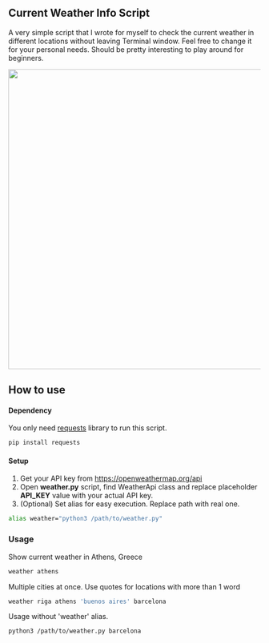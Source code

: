 
## Current Weather Info Script

A very simple script that I wrote for myself to check the current weather in different locations without leaving Terminal window.
Feel free to change it for your personal needs. Should be pretty interesting to play around for beginners.

<img src="https://s4.gifyu.com/images/preview3cba14d120442f23.gif" width="600">


## How to use

#### Dependency
You only need [requests](https://pypi.org/project/requests/)
 library to run this script.
```bash
pip install requests
```
#### Setup
1. Get your API key from https://openweathermap.org/api
2. Open **weather.py** script, find WeatherApi class and replace placeholder **API_KEY** value with your actual API key.
3. (Optional) Set alias for easy execution. Replace path with real one.
``` bash
alias weather="python3 /path/to/weather.py"
```

### Usage
Show current weather in Athens, Greece
```bash
weather athens
```
Multiple cities at once. Use quotes for locations with more than 1 word
```bash
weather riga athens 'buenos aires' barcelona
```
Usage without 'weather' alias.
```bash
python3 /path/to/weather.py barcelona
```
